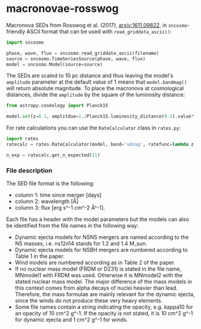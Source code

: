 # macronovae-rosswog
Macronova SEDs from Rosswog et al. (2017), [arxiv:1611.09822](https://arxiv.org/abs/1611.09822), in `sncosmo`-friendly ASCII format that can be used with `read_griddata_ascii()`:

```python
import sncosmo

phase, wave, flux = sncosmo.read_griddata_ascii(filename)
source = sncosmo.TimeSeriesSource(phase, wave, flux)
model = sncosmo.Model(source=source)
```

The SEDs are scaled to 10 pc distance and thus leaving the model's `amplitude` parameter at the default value of 1 means that `model.bandmag()` will return absolute magnitude. To place the macronova at cosmological distances, divide the `amplitude` by the square of the luminosity distance:
```python
from astropy.cosmology import Planck15

model.set(z=0.1, amplitdue=1./Planck15.luminosity_distance(0.1).value**2)
```

For rate calculations you can use the `RateCalculator` class in `rates.py`:

```python
import rates
ratecalc = rates.RateCalculator(model, band='sdssg', ratefunc=lambda z: 3e-7)

n_exp = ratecalc.get_n_expected(21)
```
### File description

The SED file format is the following:
* column 1: time since merger [days]
* column 2: wavelength [Å]
* column 3: flux [erg s^-1 cm^-2 Å^-1]. 

Each file has a header with the model parameters but the models can also be identified from the file names in the following way:
* Dynamic ejecta models for NSNS mergers are named according to the NS masses, i.e. ns12n14 stands for 1.2 and 1.4 M_sun.
* Dynamic ejecta models for NSBH mergers are numbered according to Table 1 in the paper.
* Wind models are numbered according as in Table 2 of the paper.
* If no nuclear mass model (FRDM or DZ31) is stated in the file name, MNmodel1 with FRDM was used. Otherwise it is MNmodel2 with the stated nuclear mass model. The major difference of the mass models in this context comes from alpha decays of nuclei heavier than lead. Therefore, the mass formulae are mainly relevant for the dynamic ejecta, since the winds do not produce these very heavy elements.
* Some file names contain a string indicating the opacity, e.g. kappa10 for an opacity of 10 cm^2 g^-1. If the opacity is not stated, it is 10 cm^2 g^-1 for dynamic ejecta and 1 cm^2 g^-1 for winds.
